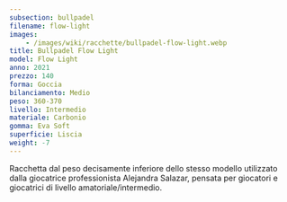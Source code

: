 ```yaml
---
subsection: bullpadel
filename: flow-light
images:
    - /images/wiki/racchette/bullpadel-flow-light.webp
title: Bullpadel Flow Light
model: Flow Light
anno: 2021
prezzo: 140
forma: Goccia
bilanciamento: Medio
peso: 360-370
livello: Intermedio
materiale: Carbonio
gomma: Eva Soft
superficie: Liscia
weight: -7
---
```

Racchetta dal peso decisamente inferiore dello stesso modello utilizzato dalla giocatrice professionista Alejandra Salazar, pensata per giocatori e giocatrici di livello amatoriale/intermedio.